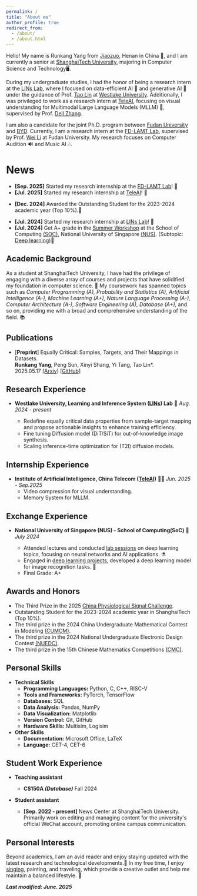 ```yaml
---
permalink: /
title: "About me"
author_profile: true
redirect_from: 
  - /about/
  - /about.html
---
```

Hello! My name is Runkang Yang from [Jiaozuo](https://zh-two.iwiki.icu/w/index.php?title=Special:Search&search=%E7%84%A6%E4%BD%9C%E5%B8%82), Henan in China 🐾, and I am currently a senior at [ShanghaiTech University](https://www.shanghaitech.edu.cn/), majoring in Computer Science and Technology🖥️.

During my undergraduate studies, I had the honor of being a research intern at the [LINs Lab](https://lins-lab.github.io/), where I focused on data-efficient AI 🚀 and generative AI 🎨 under the guidance of Prof. [Tao Lin](https://tlin-taolin.github.io/) at [Westlake University](https://www.westlake.edu.cn/). Additionally, I was privileged to work as a research intern at [TeleAI](https://www.teleai.com.cn/), focusing on visual understanding for Multimodal Large Language Models (MLLM) 🤖, supervised by Prof. [Dell Zhang](https://scholar.google.com/citations?user=M0Ltb88AAAAJ&hl=en).

I am also a candidate for the joint Ph.D. program between [Fudan University](https://www.fudan.edu.cn/main.htm) and [BYD](https://www.bydglobal.com/cn/index.html). Currently, I am a research intern at the [FD-LAMT Lab](https://faculty.fudan.edu.cn/weilics/zh_CN/zdylm/644067/list/index.htm), supervised by Prof. [Wei Li](https://faculty.fudan.edu.cn/weilics/zh_CN/index/119021/list/index.htm) at Fudan University. My research focuses on Computer Audition 🔊 and Music AI 🎶.

<!-- My research interest lies in **Efficient AI** *(dataset/knowledge distillation)* 🚀 & **Generative AI** *(diffusion models)* 🎨. -->

News
====
* **[Sep. 2025]** Started my research internship at the [FD-LAMT Lab](https://faculty.fudan.edu.cn/weilics/zh_CN/zdylm/644067/list/index.htm)! 🥳  
* **[Jul. 2025]** Started my research internship at [TeleAI](https://www.teleai.com.cn/)! 🎉
<!-- * **[Jul. 2025]** Won the Third Prize in the 2025 [China Physiological Signal Challenge](https://www.bmedesign.cn/assets/topic-intro/%E4%B8%AD%E5%9B%BD%E7%94%9F%E7%90%86%E4%BF%A1%E5%8F%B7%E6%8C%91%E6%88%98%E8%B5%9B%EF%BC%88CPSC2025%EF%BC%89.pdf). -->
* **[Dec. 2024]** Awarded the Outstanding Student for the 2023-2024 academic year (Top 10%).🦾
<!-- * **[Nov. 2024]** Won the Third Prize in the 2024 [China Undergraduate Mathematical Contest in Modeling](https://www.mcm.edu.cn/).🛠️
* **[Aug. 2024]** Won the Third Prize in the 2024 [National Undergraduate Electronic Design Contest](https://nuedc-sh.sjtu.edu.cn/).🕹️ -->
* **[Jul. 2024]** Started my research internship at [LINs Lab](https://lins-lab.github.io/)! 🎉
* **[Jul. 2024]** Get A+ grade in the [Summer Workshop](https://sws.comp.nus.edu.sg/) at the School of Computing [(SOC)](https://www.comp.nus.edu.sg/), National University of Singapore [(NUS)](https://nus.edu.sg/). (Subtopic: [Deep learning](https://sws.comp.nus.edu.sg/Deep-Learning.html))🤖
<!-- * **[Mar. 2024]** Won the Third Prize in the 15th [Chinese Mathematics Competitions](https://www.cms.org.cn/Home/comp/comp/cid/16.html).➕ -->

<!-- ## Education
+ **ShanghaiTech University** (B.S. in Computer Science, 2022.09–2026.06),  

+ **Fudan University** (Ph.D. in Electronic Engineering, 2026.09–2031.06, expected) -->

## Academic Background

As a student at ShanghaiTech University, I have had the privilege of engaging with a diverse array of courses and projects that have solidified my foundation in computer science. 🐳
My coursework has spanned topics such as *Computer Programming (A), Probability and Statistics (A), Artificial Intelligence (A-), Machine Learning (A+), Nature Language Processing (A-), Computer Architecture (A-), Software Engineering (A), Database (A+),* and so on, providing me with a broad and comprehensive understanding of the field. 📚

Publications
------------

+ [**Preprint**] Equally Critical: Samples, Targets, and Their Mappings in Datasets.  
  **Runkang Yang**, Peng Sun, Xinyi Shang, Yi Tang, Tao Lin*.   
  2025.05.17 [[Arxiv]](https://arxiv.org/abs/2506.01987) [[GitHub]](https://github.com/Rankyer/Equally-Critical-Data-Properties)

Research Experience
-------------------

+ **Westlake University, Learning and Inference System ([LINs](https://lins-lab.github.io/)) Lab** 🧐 *Aug. 2024 - present*

  - Redefine equally critical data properties from sample-target mapping and propose actionable insights to enhance training efficiency.
  - Fine tuning Diffusion model (DiT/SiT) for out-of-knowledge image synthesis.
  - Scaling inference-time optimization for (T2I) diffusion models.

Internship Experience
-------------------

+ **Institute of Artificial Intelligence, China Telecom ([TeleAI](https://www.teleai.com.cn/))** 🧑‍💻 *Jun. 2025 - Sep.2025*
  - Video compression for visual understanding.
  - Memory System for MLLM.



Exchange Experience
-------------------

+ **National University of Singapore (NUS) - School of Computing(SoC)** 👣 *July 2024*

  - Attended lectures and conducted [lab sessions](https://github.com/Rankyer/NUS-SOC-SummerWorkshop-DeepLearning-Labs) on deep learning topics, focusing on neural networks and AI applications. ⚗️
  - Engaged in [deep learning projects](https://github.com/Rankyer/NUS-SOC-SummerWorkshop-Project), developed a deep learning model for image recognition tasks. 🔎
  - Final Grade: A+

Awards and Honors
-----------------
* The Third Prize in the 2025 [China Physiological Signal Challenge](https://www.bmedesign.cn/assets/topic-intro/%E4%B8%AD%E5%9B%BD%E7%94%9F%E7%90%86%E4%BF%A1%E5%8F%B7%E6%8C%91%E6%88%98%E8%B5%9B%EF%BC%88CPSC2025%EF%BC%89.pdf).
* Outstanding Student for the 2023-2024 academic year in ShanghaiTech (Top 10%).
* The third prize in the 2024 China Undergraduate Mathematical Contest in Modeling [(CUMCM)](https://www.mcm.edu.cn/).
* The third prize in the 2024 National Undergraduate Electronic Design Contest [(NUEDC)](https://nuedc-sh.sjtu.edu.cn/).
* The third prize in the 15th Chinese Mathematics Competitions [(CMC)](https://www.cms.org.cn/Home/comp/comp/cid/16.html).

Personal Skills
---------------

* **Technical Skills**
  * **Programming Languages:** Python, C, C++, RISC-V
  * **Tools and Frameworks:** PyTorch, TensorFlow
  * **Databases:** SQL
  * **Data Analysis:** Pandas, NumPy
  * **Data Visualization:** Matplotlib
  * **Version Control:** Git, GitHub
  * **Hardware Skills:** Multisim, Logisim
* **Other Skills**
  * **Documentation:** Microsoft Office, LaTeX
  * **Language:** CET-4, CET-6
  <!-- * **Certificate:** National Computer Rank Examination(NCRE) Level 2 -->

Student Work Experience
-----------------------

* **Teaching assistant**

  * **CS150A *(Database)*** Fall 2024
* **Student assistant**

  * **[Sep. 2022 - present]** News Center at ShanghaiTech University. Primarily work on editing and managing content for the university's official WeChat account, promoting online campus communication. 
  <!-- This experience has honed my communication and organizational skills and allowed me to contribute to the vibrant campus life at ShanghaiTech. -->

<!-- * **Volunteer experience**
  * **[Sep. 2023]** Volunteer at the ASSIST 2023 (The 2023 Annual ShanghaiTech Symposium on Information Science and Technology).
  * **[Aug. 2022]** Volunteer at the 9th iGEM Conference of China iGEMer Community. -->

Personal Interests
------------------

Beyond academics, I am an avid reader and enjoy staying updated with the latest research and technological developments.🐬 In my free time, I enjoy [singing](https://y.qq.com/n/ryqq/playlist/1352076314), painting, and traveling, which provide a creative outlet and help me maintain a balanced lifestyle. 🥸

***Last modified: June. 2025***

<!-- I have a keen interest in open-source projects and believe in the power of collaborative innovation to drive progress.  -->
